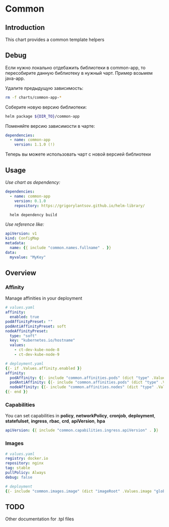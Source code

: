 # Common

## Introduction

This chart provides a common template helpers

## Debug

Если нужно локально отдебажить библиотеки в common-app, то пересобирите данную библиотеку в нужный чарт.
Пример возьмем java-app.

Удалите предыдущую зависимость:
```sh
rm -f charts/common-app-*
```

Соберите новую версию библиотеки:
```sh
helm package ${DIR_TO}/common-app
```

Поменяйте версию зависимости в чарте:
```yaml
dependencies:
  - name: common-app
    version: 1.1.0 (!)
```

Теперь вы можете использовать чарт с новой версией библиотеки

## Usage

*Use chart as dependency:*

```yaml
dependencies:
  - name: common-app
    version: 0.1.0
    repository: https://grigorylantsov.github.io/helm-library/
```

```sh
  helm dependency build
```

*Use reference like:*

```yaml
apiVersion: v1
kind: ConfigMap
metadata:
  name: {{ include "common.names.fullname" . }}
data:
  myvalue: "MyKey"
```

## Overview

### Affinity

Manage affinities in your deployment

```yaml
# values.yaml
affinity:
  enabled: true
podAffinityPreset: ""
podAntiAffinityPreset: soft
nodeAffinityPreset:
  type: "soft"
  key: "kubernetes.io/hostname"
  values:
    - ct-dev-kube-node-8
    - ct-dev-kube-node-9

# deployment.yaml
{{- if .Values.affinity.enabled }}
affinity:
  podAffinity: {{- include "common.affinities.pods" (dict "type" .Values.podAffinityPreset "context" $) | nindent 10 }}
  podAntiAffinity: {{- include "common.affinities.pods" (dict "type" .Values.podAntiAffinityPreset "context" $) | nindent 10 }}
  nodeAffinity: {{- include "common.affinities.nodes" (dict "type" .Values.nodeAffinityPreset.type "key" .Values.nodeAffinityPreset.key "values" .Values.nodeAffinityPreset.values) | nindent 10 }}
{{- end }}
```

### Capabilities

You can set capabilities in **policy**, **networkPolicy**, **cronjob**, **deployment**, **statefulset**, **ingress**, **rbac**, **crd**, **apiVersion**, **hpa**

```yaml
apiVersion: {{ include "common.capabilities.ingress.apiVersion" . }}
```

### Images

```yaml
# values.yaml
registry: docker.io
repository: nginx
tag: stable
pullPolicy: Always
debug: false

# deployment
{{- include "common.images.image" (dict "imageRoot" .Values.image "global" .Values.global) -}}
```


## TODO
Other documentation for .tpl files
